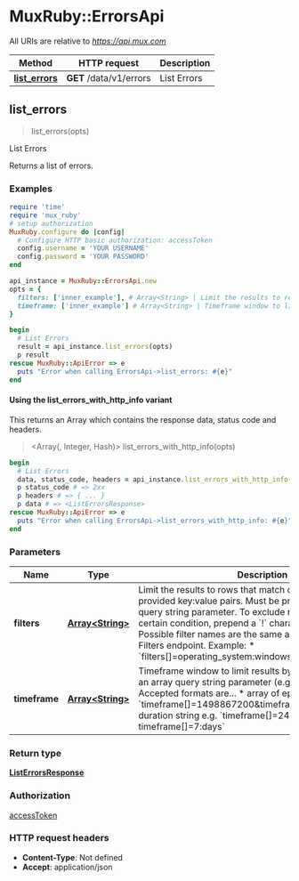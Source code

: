 # MuxRuby::ErrorsApi

All URIs are relative to *https://api.mux.com*

| Method | HTTP request | Description |
| ------ | ------------ | ----------- |
| [**list_errors**](ErrorsApi.md#list_errors) | **GET** /data/v1/errors | List Errors |


## list_errors

> <ListErrorsResponse> list_errors(opts)

List Errors

Returns a list of errors.

### Examples

```ruby
require 'time'
require 'mux_ruby'
# setup authorization
MuxRuby.configure do |config|
  # Configure HTTP basic authorization: accessToken
  config.username = 'YOUR USERNAME'
  config.password = 'YOUR PASSWORD'
end

api_instance = MuxRuby::ErrorsApi.new
opts = {
  filters: ['inner_example'], # Array<String> | Limit the results to rows that match conditions from provided key:value pairs. Must be provided as an array query string parameter.  To exclude rows that match a certain condition, prepend a `!` character to the dimension.  Possible filter names are the same as returned by the List Filters endpoint.  Example:    * `filters[]=operating_system:windows&filters[]=!country:US` 
  timeframe: ['inner_example'] # Array<String> | Timeframe window to limit results by. Must be provided as an array query string parameter (e.g. timeframe[]=).  Accepted formats are...    * array of epoch timestamps e.g. `timeframe[]=1498867200&timeframe[]=1498953600`   * duration string e.g. `timeframe[]=24:hours or timeframe[]=7:days` 
}

begin
  # List Errors
  result = api_instance.list_errors(opts)
  p result
rescue MuxRuby::ApiError => e
  puts "Error when calling ErrorsApi->list_errors: #{e}"
end
```

#### Using the list_errors_with_http_info variant

This returns an Array which contains the response data, status code and headers.

> <Array(<ListErrorsResponse>, Integer, Hash)> list_errors_with_http_info(opts)

```ruby
begin
  # List Errors
  data, status_code, headers = api_instance.list_errors_with_http_info(opts)
  p status_code # => 2xx
  p headers # => { ... }
  p data # => <ListErrorsResponse>
rescue MuxRuby::ApiError => e
  puts "Error when calling ErrorsApi->list_errors_with_http_info: #{e}"
end
```

### Parameters

| Name | Type | Description | Notes |
| ---- | ---- | ----------- | ----- |
| **filters** | [**Array&lt;String&gt;**](String.md) | Limit the results to rows that match conditions from provided key:value pairs. Must be provided as an array query string parameter.  To exclude rows that match a certain condition, prepend a &#x60;!&#x60; character to the dimension.  Possible filter names are the same as returned by the List Filters endpoint.  Example:    * &#x60;filters[]&#x3D;operating_system:windows&amp;filters[]&#x3D;!country:US&#x60;  | [optional] |
| **timeframe** | [**Array&lt;String&gt;**](String.md) | Timeframe window to limit results by. Must be provided as an array query string parameter (e.g. timeframe[]&#x3D;).  Accepted formats are...    * array of epoch timestamps e.g. &#x60;timeframe[]&#x3D;1498867200&amp;timeframe[]&#x3D;1498953600&#x60;   * duration string e.g. &#x60;timeframe[]&#x3D;24:hours or timeframe[]&#x3D;7:days&#x60;  | [optional] |

### Return type

[**ListErrorsResponse**](ListErrorsResponse.md)

### Authorization

[accessToken](../README.md#accessToken)

### HTTP request headers

- **Content-Type**: Not defined
- **Accept**: application/json

